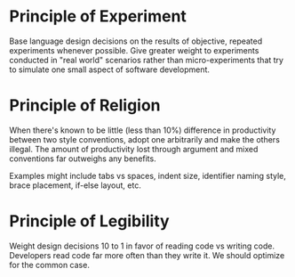 # Principle of Experiment

Base language design decisions on the results of objective, repeated experiments whenever possible.  Give greater weight to experiments conducted in "real world" scenarios rather than micro-experiments that try to simulate one small aspect of software development.

# Principle of Religion

When there's known to be little (less than 10%) difference in productivity between two style conventions, adopt one arbitrarily and make the others illegal.  The amount of productivity lost through argument and mixed conventions far outweighs any benefits.

Examples might include tabs vs spaces, indent size, identifier naming style, brace placement, if-else layout, etc.

# Principle of Legibility

Weight design decisions 10 to 1 in favor of reading code vs writing code.  Developers read code far more often than they write it.  We should optimize for the common case.
